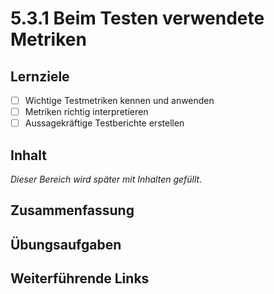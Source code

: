 # 5.3.1 Beim Testen verwendete Metriken

## Lernziele

- [ ] Wichtige Testmetriken kennen und anwenden
- [ ] Metriken richtig interpretieren
- [ ] Aussagekräftige Testberichte erstellen

## Inhalt

_Dieser Bereich wird später mit Inhalten gefüllt._

## Zusammenfassung

## Übungsaufgaben

## Weiterführende Links
